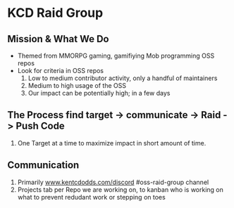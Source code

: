 # KCD Raid Group

## Mission & What We Do
- Themed from MMORPG gaming, gamifiying Mob programming OSS repos
- Look for criteria in OSS repos 
  1. Low to medium contributor activity, only a handful of maintainers
  2. Medium to high usage of the OSS 
  3. Our impact can be potentially high; in a few days 

## The Process find target -> communicate -> Raid -> Push Code 
1. One Target at a time to maximize impact in short amount of time.

## Communication
1. Primarily www.kentcdodds.com/discord #oss-raid-group channel
2. Projects tab per Repo we are working on, to kanban who is working on what to prevent redudant work or stepping on toes
